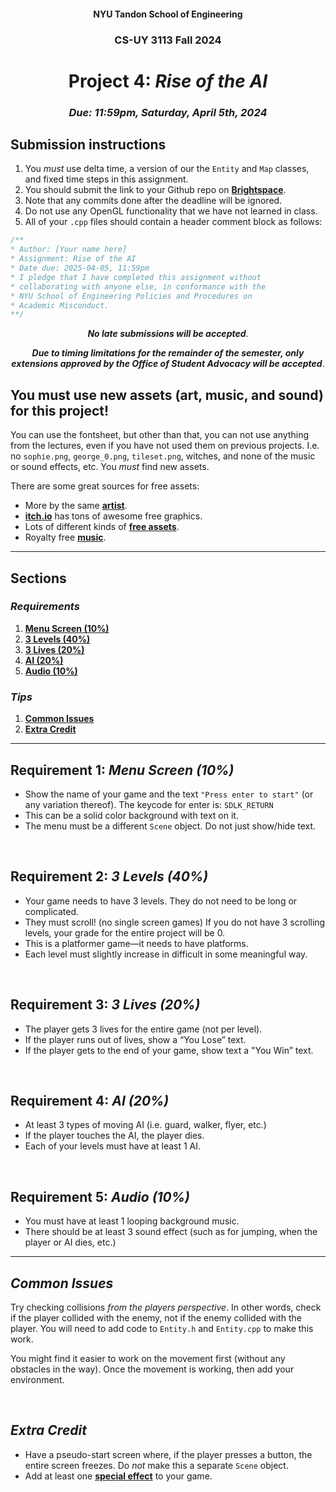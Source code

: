 <h4 align=center>NYU Tandon School of Engineering<h4>
<h3 align=center>CS-UY 3113 Fall 2024</h3>
<h1 align=center>Project 4: <em>Rise of the AI</em></h1>
<h3 align=center><em>Due: 11:59pm, Saturday, April 5th, 2024</em></h3>
 
## Submission instructions
1. You _must_ use delta time, a version of our the `Entity` and `Map` classes, and fixed time steps in this assignment.
2. You should submit the link to your Github repo on [**Brightspace**](https://brightspace.nyu.edu/d2l/home/399853).
3. Note that any commits done after the deadline will be ignored.
4. Do not use any OpenGL functionality that we have not learned in class.
5. All of your `.cpp` files should contain a header comment block as follows:

```c++
/**
* Author: [Your name here]
* Assignment: Rise of the AI
* Date due: 2025-04-05, 11:59pm
* I pledge that I have completed this assignment without
* collaborating with anyone else, in conformance with the
* NYU School of Engineering Policies and Procedures on
* Academic Misconduct.
**/
```

<p align=center><em><strong>No late submissions will be accepted</em></strong>.</p>
<p align=center><em><strong>Due to timing limitations for the remainder of the semester, only extensions approved by the Office of Student Advocacy will be accepted</em></strong>.</p>

## You must use new assets (art, music, and sound) for this project!

You can use the fontsheet, but other than that, you can not use anything from the lectures, even if you have not used them on previous projects. I.e. no `sophie.png`, `george_0.png`, `tileset.png`, witches, and none of the music or sound effects, etc. You _must_ find new assets.

There are some great sources for free assets:
- More by the same [**artist**](https://kenney.nl/assets).
- [**itch.io**](https://itch.io/game-assets/free) has tons of awesome free graphics.
- Lots of different kinds of [**free assets**](https://opengameart.org/).
- Royalty free [**music**](https://incompetech.com/music/royalty-free/music.html).

---

## Sections

### _Requirements_

1. [**Menu Screen (10%)**](#1)
2. [**3 Levels (40%)**](#2)
3. [**3 Lives (20%)**](#3)
4. [**AI (20%)**](#4)
5. [**Audio (10%)**](#5)

### _Tips_

1. [**Common Issues**](#issues)
2. [**Extra Credit**](#extra)

---

<a id="1"></a>

## Requirement 1: _Menu Screen (10%)_

- Show the name of your game and the text `"Press enter to start"` (or any variation thereof). The keycode for enter is: `SDLK_RETURN`
- This can be a solid color background with text on it.
- The menu must be a different `Scene` object. Do not just show/hide text.

<br>
<a id="2"></a>

## Requirement 2: _3 Levels (40%)_

- Your game needs to have 3 levels. They do not need to be long or complicated.
- They must scroll! (no single screen games) If you do not have 3 scrolling levels, your grade for the entire project will be 0.
- This is a platformer game—it needs to have platforms.
- Each level must slightly increase in difficult in some meaningful way.

<br>
<a id="3"></a>

## Requirement 3: _3 Lives (20%)_

- The player gets 3 lives for the entire game (not per level).
- If the player runs out of lives, show a “You Lose” text.
- If the player gets to the end of your game, show text a "You Win” text.

<br>
<a id="4"></a>

## Requirement 4: _AI (20%)_

- At least 3 types of moving AI (i.e. guard, walker, flyer, etc.)
- If the player touches the AI, the player dies.
- Each of your levels must have at least 1 AI.

<br>
<a id="5"></a>

## Requirement 5: _Audio (10%)_

- You must have at least 1 looping background music.
- There should be at least 3 sound effect (such as for jumping, when the player or AI dies, etc.)

---

<a id="issues"></a>

## _Common Issues_

Try checking collisions _from the players perspective_. In other words, check if the player collided with the enemy, not if the enemy collided with the player. You will need to add code to `Entity.h` and `Entity.cpp` to make this work.

You might find it easier to work on the movement first (without any obstacles in the way). Once the movement is working, then add your environment.

<br>
<a id="extra"></a>

## _Extra Credit_

- Have a pseudo-start screen where, if the player presses a button, the entire screen freezes. Do _not_ make this a separate `Scene` object.
- Add at least one [**special effect**](https://github.com/sebastianromerocruz/CS3113-material/tree/main/lectures/fx) to your game.